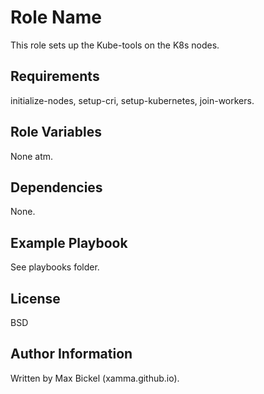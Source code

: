 Role Name
=========

This role sets up the Kube-tools on the K8s nodes.

Requirements
------------

initialize-nodes, setup-cri, setup-kubernetes, join-workers.

Role Variables
--------------

None atm.

Dependencies
------------

None.

Example Playbook
----------------

See playbooks folder.

License
-------

BSD

Author Information
------------------

Written by Max Bickel (xamma.github.io).
